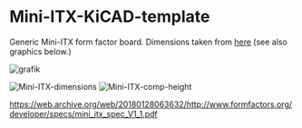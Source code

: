 # Mini-ITX-KiCAD-template
Generic Mini-ITX form factor board. Dimensions taken from [here](https://web.archive.org/web/20180128063632/http://www.formfactors.org/developer/specs/mini_itx_spec_V1_1.pdf) (see also graphics below.)

![grafik](https://github.com/jonnbonn/Mini-ITX-KiCAD-template/assets/134437058/575a5b71-529a-41a9-b37d-e5de41e5e3ab)


![Mini-ITX-dimensions](https://github.com/jonnbonn/Mini-ITX-KiCAD-template/assets/134437058/ef527024-ff39-4904-a1fc-caa222ae71b3)
![Mini-ITX-comp-height](https://github.com/jonnbonn/Mini-ITX-KiCAD-template/assets/134437058/a66c3734-a215-45e9-8228-7c789c55b2ed)

https://web.archive.org/web/20180128063632/http://www.formfactors.org/developer/specs/mini_itx_spec_V1_1.pdf
